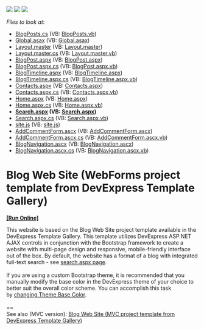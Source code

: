 <!-- default badges list -->
![](https://img.shields.io/endpoint?url=https://codecentral.devexpress.com/api/v1/VersionRange/128565855/17.2.4%2B)
[![](https://img.shields.io/badge/Open_in_DevExpress_Support_Center-FF7200?style=flat-square&logo=DevExpress&logoColor=white)](https://supportcenter.devexpress.com/ticket/details/T590526)
[![](https://img.shields.io/badge/📖_How_to_use_DevExpress_Examples-e9f6fc?style=flat-square)](https://docs.devexpress.com/GeneralInformation/403183)
<!-- default badges end -->
<!-- default file list -->
*Files to look at*:

* [BlogPosts.cs](./CS/BlogWebSite/App_Code/BlogPosts.cs) (VB: [BlogPosts.vb](./VB/BlogWebSite/App_Code/BlogPosts.vb))
* [Global.asax](./CS/BlogWebSite/Global.asax) (VB: [Global.asax](./VB/BlogWebSite/Global.asax))
* [Layout.master](./CS/BlogWebSite/Layout.master) (VB: [Layout.master](./VB/BlogWebSite/Layout.master))
* [Layout.master.cs](./CS/BlogWebSite/Layout.master.cs) (VB: [Layout.master.vb](./VB/BlogWebSite/Layout.master.vb))
* [BlogPost.aspx](./CS/BlogWebSite/Pages/BlogPost.aspx) (VB: [BlogPost.aspx](./VB/BlogWebSite/Pages/BlogPost.aspx))
* [BlogPost.aspx.cs](./CS/BlogWebSite/Pages/BlogPost.aspx.cs) (VB: [BlogPost.aspx.vb](./VB/BlogWebSite/Pages/BlogPost.aspx.vb))
* [BlogTimeline.aspx](./CS/BlogWebSite/Pages/BlogTimeline.aspx) (VB: [BlogTimeline.aspx](./VB/BlogWebSite/Pages/BlogTimeline.aspx))
* [BlogTimeline.aspx.cs](./CS/BlogWebSite/Pages/BlogTimeline.aspx.cs) (VB: [BlogTimeline.aspx.vb](./VB/BlogWebSite/Pages/BlogTimeline.aspx.vb))
* [Contacts.aspx](./CS/BlogWebSite/Pages/Contacts.aspx) (VB: [Contacts.aspx](./VB/BlogWebSite/Pages/Contacts.aspx))
* [Contacts.aspx.cs](./CS/BlogWebSite/Pages/Contacts.aspx.cs) (VB: [Contacts.aspx.vb](./VB/BlogWebSite/Pages/Contacts.aspx.vb))
* [Home.aspx](./CS/BlogWebSite/Pages/Home.aspx) (VB: [Home.aspx](./VB/BlogWebSite/Pages/Home.aspx))
* [Home.aspx.cs](./CS/BlogWebSite/Pages/Home.aspx.cs) (VB: [Home.aspx.vb](./VB/BlogWebSite/Pages/Home.aspx.vb))
* **[Search.aspx](./CS/BlogWebSite/Pages/Search.aspx) (VB: [Search.aspx](./VB/BlogWebSite/Pages/Search.aspx))**
* [Search.aspx.cs](./CS/BlogWebSite/Pages/Search.aspx.cs) (VB: [Search.aspx.vb](./VB/BlogWebSite/Pages/Search.aspx.vb))
* [site.js](./CS/BlogWebSite/Scripts/site.js) (VB: [site.js](./VB/BlogWebSite/Scripts/site.js))
* [AddCommentForm.ascx](./CS/BlogWebSite/UserControls/AddCommentForm.ascx) (VB: [AddCommentForm.ascx](./VB/BlogWebSite/UserControls/AddCommentForm.ascx))
* [AddCommentForm.ascx.cs](./CS/BlogWebSite/UserControls/AddCommentForm.ascx.cs) (VB: [AddCommentForm.ascx.vb](./VB/BlogWebSite/UserControls/AddCommentForm.ascx.vb))
* [BlogNavigation.ascx](./CS/BlogWebSite/UserControls/BlogNavigation.ascx) (VB: [BlogNavigation.ascx](./VB/BlogWebSite/UserControls/BlogNavigation.ascx))
* [BlogNavigation.ascx.cs](./CS/BlogWebSite/UserControls/BlogNavigation.ascx.cs) (VB: [BlogNavigation.ascx.vb](./VB/BlogWebSite/UserControls/BlogNavigation.ascx.vb))
<!-- default file list end -->
# Blog Web Site (WebForms project template from DevExpress Template Gallery)
<!-- run online -->
**[[Run Online]](https://codecentral.devexpress.com/t590526/)**
<!-- run online end -->


This website is based on the Blog Web Site project template available in the DevExpress Template Gallery. This template utilizes DevExpress ASP.NET AJAX controls in conjunction with the Bootstrap framework to create a website with multi-page design and responsive, mobile-friendly interface out of the box. By default, the website has a format of a blog with integrated full-text search - see <a href="https://codecentral.devexpress.com/T590526/Pages/Search.aspx">search.aspx page</a>.<br><br>If you are using a custom Bootstrap theme, it is recommended that you manually modify the base color in the DevExpress theme of your choice to better suit the overall color scheme. You can accomplish this task by <a href="https://documentation.devexpress.com/AspNet/118729/Common-Concepts/Appearance-Customization-Theming/Changing-Theme-Base-Color-and-Font-Settings">changing Theme Base Color</a>.<br><br>==<br>See also (MVC version): <a href="https://www.devexpress.com/Support/Center/p/T591214">Blog Web Site (MVC project template from DevExpress Template Gallery)</a>

<br/>


